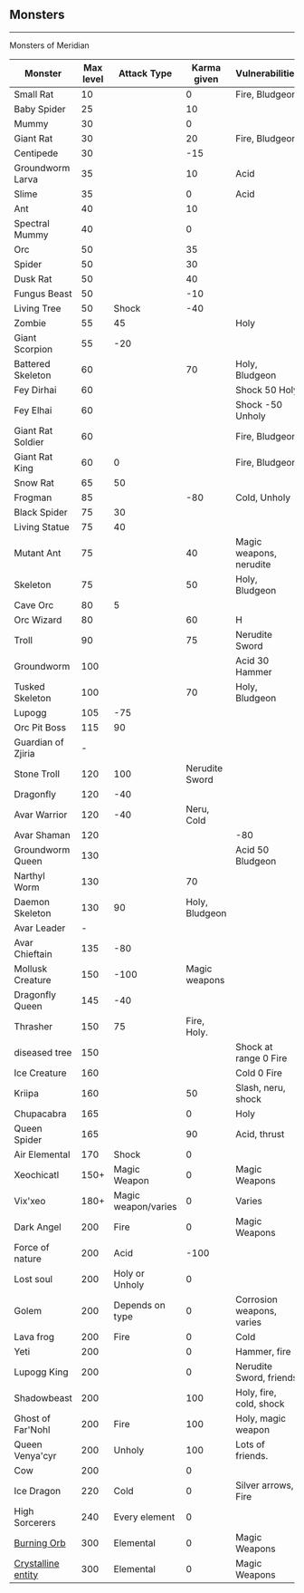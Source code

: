 ## Monsters

---

Monsters of Meridian

| Monster | Max level | Attack Type | Karma given | Vulnerabilities|
| ------- | --------- | ----------- | ----------- | ---------------|
| Small Rat | 10 |  | 0 | Fire, Bludgeon |
| Baby Spider | 25 |  |10 |
| Mummy | 30 || 0 | |
| Giant Rat | 30 |  |20| Fire, Bludgeon |
| Centipede | 30 |  |-15|
| Groundworm Larva |	35||10|	Acid		|
|Slime	|35||0|	Acid|	
|Ant|	40	|	|10	|
|Spectral Mummy|	40	||	0	|
|Orc|	50	|	|35	|
|Spider|	50|	|	30	|
|Dusk Rat|	50|	|	40	|
|Fungus Beast|	50|	|	-10	|
|Living Tree|	50|	Shock|	-40	||
|Zombie|	55	|	45||	Holy|
|Giant Scorpion|	55|		-20	|
|Battered Skeleton|	60||		70|	Holy, Bludgeon|
|Fey Dirhai|	60|||	Shock	50	Holy|
|Fey Elhai|	60|||	Shock	-50	Unholy|
|Giant Rat Soldier|	60	||	|Fire, Bludgeon|
|Giant Rat King|	60|		0||	Fire, Bludgeon|
|Snow Rat	|65	|	50	|
|Frogman|	85|		|-80|	Cold, Unholy|
|Black Spider|	75|		30	|
|Living Statue|	75	|	40	|
|Mutant Ant|	75	||	40|	Magic weapons, nerudite|
|Skeleton|	75	||	50|	Holy, Bludgeon|
|Cave Orc|	80	|	5|
|Orc Wizard|	80	||	60|H
|Troll|	90	||	75|	Nerudite Sword|
|Groundworm |	100||	|Acid	30	Hammer|
|Tusked Skeleton|	100	||	70|	Holy, Bludgeon|
|Lupogg|	105|		-75	|
|Orc Pit Boss|	115|		90	|
|Guardian of Zjiria |- 
|Stone Troll|	120	|	100	|Nerudite Sword|
|Dragonfly|	120|		-40	
|Avar Warrior|	120|		-40|	Neru, Cold|
|Avar Shaman|	120||	|	-80	|
|Groundworm Queen|	130||	|Acid	50	Bludgeon|
|Narthyl Worm|	130|	|	70	|
|Daemon Skeleton|	130	|	90|	Holy, Bludgeon|
|Avar Leader| - 
|Avar Chieftain|	135	|	-80	|
|Mollusk Creature|	150	|	-100|	Magic weapons|
|Dragonfly Queen|	145	|	-40	|
|Thrasher|	150	|	75|	Fire, Holy.|
|diseased tree|	150||	|Shock at range	0	Fire|
|Ice Creature|	160||	|Cold	0	Fire|
|Kriipa|	160||	50|	Slash, neru, shock|
|Chupacabra|	165|	|	0|	Holy|
|Queen Spider|	165|	|	90|	Acid, thrust|
|Air Elemental|	170|	Shock |0|	
|Xeochicatl|	150+|	Magic Weapon|	0	|Magic Weapons|
|Vix'xeo|	180+|	Magic weapon/varies|	0	|Varies|
|Dark Angel|	200|	Fire|	0	|Magic Weapons|
|Force of nature|	200|	Acid|	-100	||
|Lost soul|	200|	Holy or Unholy|	0	||
|Golem|	200|	Depends on type|	0	|Corrosion weapons, varies|
|Lava frog|	200|	Fire|	0|	Cold|
|Yeti|	200|	|	0|	Hammer, fire|
|Lupogg King|	200|	|	0|	Nerudite Sword, friends|
|Shadowbeast|	200|	|	100|	Holy, fire, cold, shock|
|Ghost of Far'Nohl|	200|	Fire|	100	|Holy, magic weapon|
|Queen Venya'cyr|	200|	Unholy|	100	|Lots of friends.|
|Cow|	200|		|0	||
|Ice Dragon|	220|	Cold|	0| 	Silver arrows, Fire|
|High Sorcerers|	240|	Every element|	0|	|
| [Burning Orb](monsters/burning-orb.md) | 300 | Elemental | 0 | Magic Weapons |
| [Crystalline entity](monsters/crystalline-entity.md) | 300 | Elemental | 0 | Magic Weapons |
